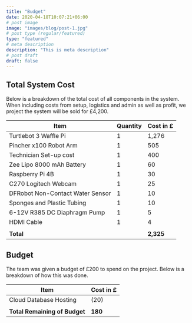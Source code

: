 ```yaml
---
title: "Budget"
date: 2020-04-18T10:07:21+06:00
# post image
image: "images/blog/post-1.jpg"
# post type (regular/featured)
type: "featured"
# meta description
description: "This is meta description"
# post draft
draft: false
---
```


## Total System Cost

Below is a breakdown of the total cost of all components in the system. When including costs from setup, logistics and admin as well as profit, we project the system will be sold for £4,200.

| Item                             | Quantity | Cost in £ |
| -------------------------------- | -------- | :-------- |
| Turtlebot 3 Waffle Pi            | 1        | 1,276     |
| Pincher x100 Robot Arm           | 1        | 505       |
| Technician Set-up cost           | 1        | 400       |
| Zee Lipo 8000 mAh Battery        | 1        | 60        |
| Raspberry Pi 4B                  | 1        | 30        |
| C270 Logitech Webcam             | 1        | 25        |
| DFRobot Non-Contact Water Sensor | 1        | 10        |
| Sponges and Plastic Tubing       | 1        | 10        |
| 6-12V R385 DC Diaphragm Pump     | 1        | 5         |
| HDMI Cable                       | 1        | 4         |
|                                  |          |           |
| **Total**                        |          | **2,325** |

## Budget

The team was given a budget of £200 to spend on the project. Below is a breakdown of how this was done.

| Item                          | Cost in £ |
| ----------------------------- | :-------- |
| Cloud Database Hosting        | (20)      |
|                               |           |
| **Total Remaining of Budget** | **180**   |

